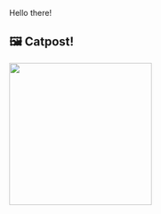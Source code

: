 Hello there!



## 🖼️ Catpost!

<sub>
    <img src="https://cdn2.thecatapi.com/images/dlh.jpg" height="256">
</sub>

